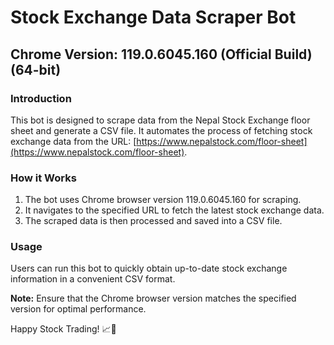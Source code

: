 # Stock Exchange Data Scraper Bot

## Chrome Version: 119.0.6045.160 (Official Build) (64-bit)

### Introduction
This bot is designed to scrape data from the Nepal Stock Exchange floor sheet and generate a CSV file. It automates the process of fetching stock exchange data from the URL: [https://www.nepalstock.com/floor-sheet](https://www.nepalstock.com/floor-sheet).

### How it Works
1. The bot uses Chrome browser version 119.0.6045.160 for scraping.
2. It navigates to the specified URL to fetch the latest stock exchange data.
3. The scraped data is then processed and saved into a CSV file.

### Usage
Users can run this bot to quickly obtain up-to-date stock exchange information in a convenient CSV format.

**Note:** Ensure that the Chrome browser version matches the specified version for optimal performance.

Happy Stock Trading! 📈🤖
